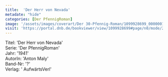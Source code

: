 ```yaml
---
title:  'Der Herr von Nevada'
metadate: "hide"
categories: [Der PfennigRoman]
image: '/assets/images/coverart/Der 30-Pfennig-Roman/1099928699_00000010.jpg'
visit: 'https://portal.dnb.de/bookviewer/view/1099928699#page/n0/mode/2up'
---
```

Titel: 'Der Herr von Nevada' <br>
Serie: 'Der PfennigRoman' <br>
Jahr: '1941' <br>
AutorIn: 'Anton Maly' <br>
Band-Nr: '?' <br>
Verlag: ' AufwärtsVerl'
